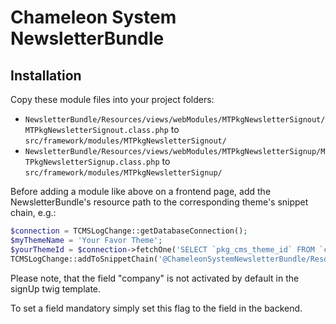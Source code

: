 Chameleon System NewsletterBundle
=================================

Installation
------------

Copy these module files into your project folders:
* `NewsletterBundle/Resources/views/webModules/MTPkgNewsletterSignout/MTPkgNewsletterSignout.class.php` to `src/framework/modules/MTPkgNewsletterSignout/`   
* `NewsletterBundle/Resources/views/webModules/MTPkgNewsletterSignup/MTPkgNewsletterSignup.class.php` to `src/framework/modules/MTPkgNewsletterSignup/`

Before adding a module like above on a frontend page, add the NewsletterBundle's resource path to the corresponding theme's
snippet chain, e.g.:  
```PHP
$connection = TCMSLogChange::getDatabaseConnection();
$myThemeName = 'Your Favor Theme';
$yourThemeId = $connection->fetchOne('SELECT `pkg_cms_theme_id` FROM `cms_config` WHERE `name` = ?', ['name' => $myThemeName]);
TCMSLogChange::addToSnippetChain('@ChameleonSystemNewsletterBundle/Resources/views', '@ChameleonSystemCoreBundle/Resources/views', [$yourThemeId]);
```
Please note, that the field "company" is not activated by default in the signUp twig template.

To set a field mandatory simply set this flag to the field in the backend.
